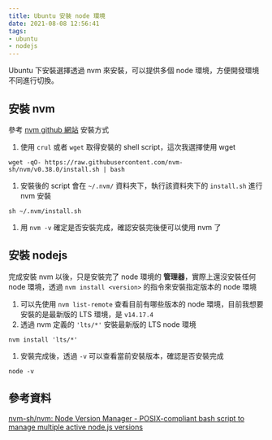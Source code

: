 ```yaml
---
title: Ubuntu 安裝 node 環境
date: 2021-08-08 12:56:41
tags:
- ubuntu
- nodejs
---
```


Ubuntu 下安裝選擇透過 nvm 來安裝，可以提供多個 node 環境，方便開發環境不同進行切換。

## 安裝 nvm

參考 [nvm github 網站](https://github.com/nvm-sh/nvm#install--update-script) 安裝方式

1. 使用 `crul` 或者 `wget` 取得安裝的 shell script，這次我選擇使用 wget

  ```shell
  wget -qO- https://raw.githubusercontent.com/nvm-sh/nvm/v0.38.0/install.sh | bash
  ```

1. 安裝後的 script 會在 `~/.nvm/` 資料夾下，執行該資料夾下的 `install.sh` 進行 nvm 安裝

  ```shell
  sh ~/.nvm/install.sh
  ```

1. 用 `nvm -v` 確定是否安裝完成，確認安裝完後便可以使用 nvm 了

## 安裝 nodejs

完成安裝 nvm 以後，只是安裝完了 node 環境的 **管理器**，實際上還沒安裝任何 node 環境，透過 `nvm install <version>` 的指令來安裝指定版本的 node 環境

1. 可以先使用 `nvm list-remote` 查看目前有哪些版本的 node 環境，目前我想要安裝的是最新版的 LTS 環境，是 `v14.17.4`
1. 透過 nvm 定義的 `'lts/*'` 安裝最新版的 LTS node 環境

  ```shell
  nvm install 'lts/*'
  ```

1. 安裝完成後，透過 `-v` 可以查看當前安裝版本，確認是否安裝完成

  ```shell
  node -v
  ```

## 參考資料
[nvm-sh/nvm: Node Version Manager - POSIX-compliant bash script to manage multiple active node.js versions](https://github.com/nvm-sh/nvm)
